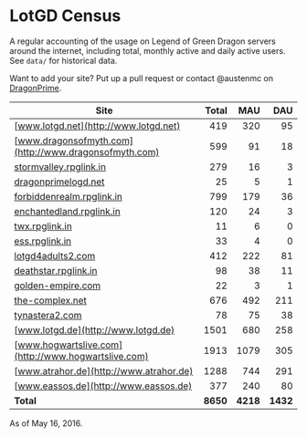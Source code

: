 # LotGD Census
A regular accounting of the usage on Legend of Green Dragon servers around the internet, including total, monthly active and daily active users. See `data/` for historical data.

Want to add your site? Put up a pull request or contact @austenmc on [DragonPrime](http://dragonprime.net).


Site | Total | MAU | DAU
--- | ---:| ---:| ---:
[www.lotgd.net](http://www.lotgd.net)|419|320|95
[www.dragonsofmyth.com](http://www.dragonsofmyth.com)|599|91|18
[stormvalley.rpglink.in](http://stormvalley.rpglink.in)|279|16|3
[dragonprimelogd.net](http://dragonprimelogd.net)|25|5|1
[forbiddenrealm.rpglink.in](http://forbiddenrealm.rpglink.in)|799|179|36
[enchantedland.rpglink.in](http://enchantedland.rpglink.in)|120|24|3
[twx.rpglink.in](http://twx.rpglink.in)|11|6|0
[ess.rpglink.in](http://ess.rpglink.in)|33|4|0
[lotgd4adults2.com](http://lotgd4adults2.com)|412|222|81
[deathstar.rpglink.in](http://deathstar.rpglink.in)|98|38|11
[golden-empire.com](http://golden-empire.com)|22|3|1
[the-complex.net](http://the-complex.net)|676|492|211
[tynastera2.com](http://tynastera2.com)|78|75|38
[www.lotgd.de](http://www.lotgd.de)|1501|680|258
[www.hogwartslive.com](http://www.hogwartslive.com)|1913|1079|305
[www.atrahor.de](http://www.atrahor.de)|1288|744|291
[www.eassos.de](http://www.eassos.de)|377|240|80
**Total**|**8650**|**4218**|**1432**

As of May 16, 2016.

